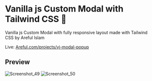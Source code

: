 <!-- @format -->

# Vanilla js Custom Modal with Tailwind CSS 🎨

Vanilla js Custom Modal with fully responsive layout made with Tailwind CSS by Areful Islam

Live: [Areful.com/projects/vj-modal-popup](http://areful.com/projects/vj-modal-popup/)

## Preview
![Screenshot_49](https://user-images.githubusercontent.com/15269933/157193255-54448577-398b-476e-9f3f-352d58caaac2.png)
![Screenshot_50](https://user-images.githubusercontent.com/15269933/157193277-4c51162f-582f-4367-8d6d-f47386897405.png)
